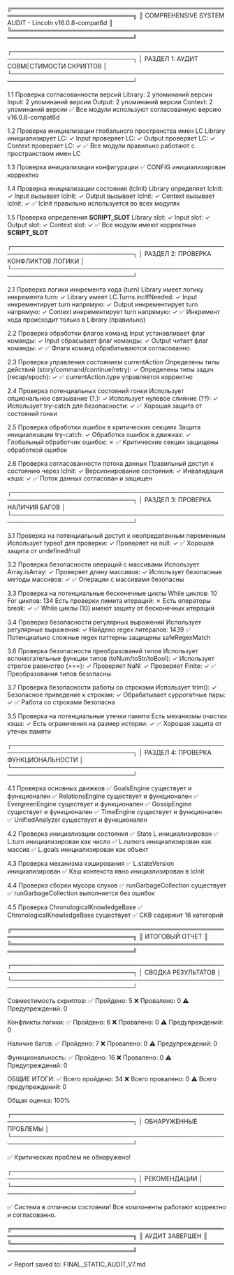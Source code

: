 ╔══════════════════════════════════════════════════════════════════════════════╗
║           COMPREHENSIVE SYSTEM AUDIT - Lincoln v16.0.8-compat6d             ║
╚══════════════════════════════════════════════════════════════════════════════╝

┌──────────────────────────────────────────────────────────────────────────────┐
│ РАЗДЕЛ 1: АУДИТ СОВМЕСТИМОСТИ СКРИПТОВ                                       │
└──────────────────────────────────────────────────────────────────────────────┘

1.1 Проверка согласованности версий
  Library: 2 упоминаний версии
  Input: 2 упоминаний версии
  Output: 2 упоминаний версии
  Context: 2 упоминаний версии
  ✅ Все модули используют согласованную версию v16.0.8-compat6d

1.2 Проверка инициализации глобального пространства имен LC
  Library инициализирует LC: ✓
  Input проверяет LC: ✓
  Output проверяет LC: ✓
  Context проверяет LC: ✓
  ✅ Все модули правильно работают с пространством имен LC

1.3 Проверка инициализации конфигурации
  ✅ CONFIG инициализирован корректно

1.4 Проверка инициализации состояния (lcInit)
  Library определяет lcInit: ✓
  Input вызывает lcInit: ✓
  Output вызывает lcInit: ✓
  Context вызывает lcInit: ✓
  ✅ lcInit правильно используется во всех модулях

1.5 Проверка определения __SCRIPT_SLOT__
  Library slot: ✓
  Input slot: ✓
  Output slot: ✓
  Context slot: ✓
  ✅ Все модули имеют корректные __SCRIPT_SLOT__

┌──────────────────────────────────────────────────────────────────────────────┐
│ РАЗДЕЛ 2: ПРОВЕРКА КОНФЛИКТОВ ЛОГИКИ                                         │
└──────────────────────────────────────────────────────────────────────────────┘

2.1 Проверка логики инкремента хода (turn)
  Library имеет логику инкремента turn: ✓
  Library имеет LC.Turns.incIfNeeded: ✓
  Input инкрементирует turn напрямую: ✓
  Output инкрементирует turn напрямую: ✓
  Context инкрементирует turn напрямую: ✓
  ✅ Инкремент хода происходит только в Library (правильно)

2.2 Проверка обработки флагов команд
  Input устанавливает флаг команды: ✓
  Input сбрасывает флаг команды: ✓
  Output читает флаг команды: ✓
  ✅ Флаги команд обрабатываются согласованно

2.3 Проверка управления состоянием currentAction
  Определены типы действий (story/command/continue/retry): ✓
  Определены типы задач (recap/epoch): ✓
  ✅ currentAction.type управляется корректно

2.4 Проверка потенциальных состояний гонки
  Использует опциональное связывание (?.): ✓
  Использует нулевое слияние (??): ✓
  Использует try-catch для безопасности: ✓
  ✅ Хорошая защита от состояний гонки

2.5 Проверка обработки ошибок в критических секциях
  Защита инициализации try-catch: ✓
  Обработка ошибок в движках: ✓
  Глобальный обработчик ошибок: ✗
  ✅ Критические секции защищены обработкой ошибок

2.6 Проверка согласованности потока данных
  Правильный доступ к состоянию через lcInit: ✓
  Версионирование состояния: ✓
  Инвалидация кэша: ✓
  ✅ Поток данных согласован и защищен

┌──────────────────────────────────────────────────────────────────────────────┐
│ РАЗДЕЛ 3: ПРОВЕРКА НАЛИЧИЯ БАГОВ                                             │
└──────────────────────────────────────────────────────────────────────────────┘

3.1 Проверка на потенциальный доступ к неопределенным переменным
  Использует typeof для проверки: ✓
  Проверяет на null: ✓
  ✅ Хорошая защита от undefined/null

3.2 Проверка безопасности операций с массивами
  Использует Array.isArray: ✓
  Проверяет длину массивов: ✓
  Использует безопасные методы массивов: ✓
  ✅ Операции с массивами безопасны

3.3 Проверка на потенциальные бесконечные циклы
  While циклов: 10
  For циклов: 134
  Есть проверки лимита итераций: ✗
  Есть операторы break: ✓
  ✅ While циклы (10) имеют защиту от бесконечных итераций

3.4 Проверка безопасности регулярных выражений
  Использует регулярные выражения: ✓
  Найдено regex литералов: 1439
  ✅ Потенциально сложные regex паттерны защищены safeRegexMatch

3.6 Проверка безопасности преобразований типов
  Использует вспомогательные функции типов (toNum/toStr/toBool): ✓
  Использует строгое равенство (===): ✓
  Проверяет NaN: ✓
  Проверяет Finite: ✓
  ✅ Преобразования типов безопасны

3.7 Проверка безопасности работы со строками
  Использует trim(): ✓
  Безопасное приведение к строкам: ✓
  Обрабатывает суррогатные пары: ✓
  ✅ Работа со строками безопасна

3.5 Проверка на потенциальные утечки памяти
  Есть механизмы очистки кэша: ✓
  Есть ограничения на размер истории: ✓
  ✅ Хорошая защита от утечек памяти

┌──────────────────────────────────────────────────────────────────────────────┐
│ РАЗДЕЛ 4: ПРОВЕРКА ФУНКЦИОНАЛЬНОСТИ                                          │
└──────────────────────────────────────────────────────────────────────────────┘

4.1 Проверка основных движков
  ✅ GoalsEngine существует и функционален
  ✅ RelationsEngine существует и функционален
  ✅ EvergreenEngine существует и функционален
  ✅ GossipEngine существует и функционален
  ✅ TimeEngine существует и функционален
  ✅ UnifiedAnalyzer существует и функционален

4.2 Проверка инициализации состояния
  ✅ State L инициализирован
  ✅ L.turn инициализирован как число
  ✅ L.rumors инициализирован как массив
  ✅ L.goals инициализирован как объект

4.3 Проверка механизма кэширования
  ✅ L.stateVersion инициализирован
  ✅ Кэш контекста явно инициализирован в lcInit

4.4 Проверка сборки мусора слухов
  ✅ runGarbageCollection существует
  ✅ runGarbageCollection выполняется без ошибок

4.5 Проверка ChronologicalKnowledgeBase
  ✅ ChronologicalKnowledgeBase существует
  ✅ CKB содержит 16 категорий

╔══════════════════════════════════════════════════════════════════════════════╗
║                           ИТОГОВЫЙ ОТЧЕТ                                     ║
╚══════════════════════════════════════════════════════════════════════════════╝

┌──────────────────────────────────────────────────────────────────────────────┐
│ СВОДКА РЕЗУЛЬТАТОВ                                                           │
└──────────────────────────────────────────────────────────────────────────────┘

Совместимость скриптов:
  ✅ Пройдено: 5
  ❌ Провалено: 0
  ⚠  Предупреждений: 0

Конфликты логики:
  ✅ Пройдено: 6
  ❌ Провалено: 0
  ⚠  Предупреждений: 0

Наличие багов:
  ✅ Пройдено: 7
  ❌ Провалено: 0
  ⚠  Предупреждений: 0

Функциональность:
  ✅ Пройдено: 16
  ❌ Провалено: 0
  ⚠  Предупреждений: 0

ОБЩИЕ ИТОГИ:
  ✅ Всего пройдено: 34
  ❌ Всего провалено: 0
  ⚠  Всего предупреждений: 0

Общая оценка: 100%

┌──────────────────────────────────────────────────────────────────────────────┐
│ ОБНАРУЖЕННЫЕ ПРОБЛЕМЫ                                                        │
└──────────────────────────────────────────────────────────────────────────────┘

✅ Критических проблем не обнаружено!

┌──────────────────────────────────────────────────────────────────────────────┐
│ РЕКОМЕНДАЦИИ                                                                 │
└──────────────────────────────────────────────────────────────────────────────┘

✅ Система в отличном состоянии!
   Все компоненты работают корректно и согласованно.

╔══════════════════════════════════════════════════════════════════════════════╗
║                      АУДИТ ЗАВЕРШЕН                                          ║
╚══════════════════════════════════════════════════════════════════════════════╝

✓ Report saved to: FINAL_STATIC_AUDIT_V7.md

